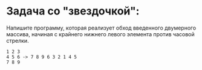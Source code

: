 #  Задача со "звездочкой": 

  Напишите программу, которая реализует обход введенного двумерного массива, начиная с крайнего нижнего левого элемента против часовой стрелки.


```
1 2 3
4 5 6 -> 7 8 9 6 3 2 1 4 5
7 8 9


```

